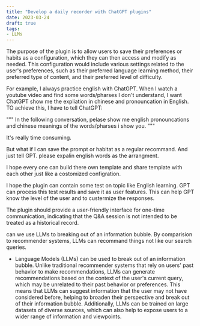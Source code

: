 ```yaml
---
title: "Develop a daily recorder with ChatGPT plugins"
date: 2023-03-24
draft: true
tags: 
- LLMs
---
```


The purpose of the plugin is to allow users to save their preferences or habits as a configuration, which they can then access and modify as needed. This configuration would include various settings related to the user's preferences, such as their preferred language learning method, their preferred type of content, and their preferred level of difficulty.

For example, I always practice english with ChatGPT. When I watch a youtube video and find some words/pharses I don't understand, I want ChatGPT show me the expliation in chinese and pronouncation in English. TO achieve this, I have to tell ChatGPT:

"""
In the following conversation, pelase show me english pronouncations and chinese meanings of the words/pharses i show you.
"""

It's really time consuming.

But what if I can save the prompt or habitat as a regular recommand. And just tell GPT. please expalin english words as the arrangment.


I hope every one can build there own template and share template with each other just like a costomized configration.


I hope the plugin can contain some test on topic like English learning. GPT can process this test results and save it as user features. This can help GPT know the level of the user and to custermize the responses.

The plugin should provide a user-friendly interface for one-time communication, indicating that the Q&A session is not intended to be treated as a historical record.

can we use LLMs to breaking out of an information bubble. By comparision to recommender systems, LLMs can recommand things not like our search queries.

- Language Models (LLMs) can be used to break out of an information bubble. Unlike traditional recommender systems that rely on users' past behavior to make recommendations, LLMs can generate recommendations based on the context of the user's current query, which may be unrelated to their past behavior or preferences. This means that LLMs can suggest information that the user may not have considered before, helping to broaden their perspective and break out of their information bubble. Additionally, LLMs can be trained on large datasets of diverse sources, which can also help to expose users to a wider range of information and viewpoints.